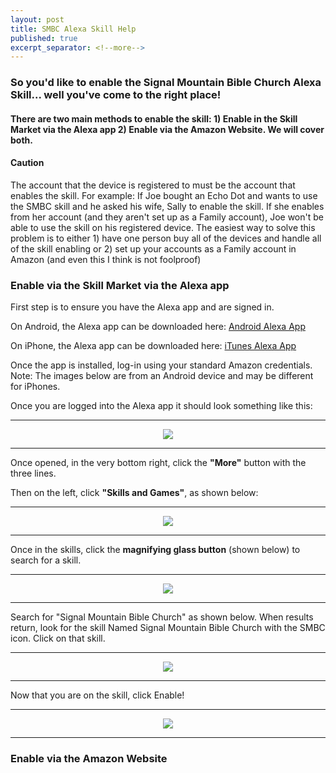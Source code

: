 ```yaml
---
layout: post
title: SMBC Alexa Skill Help
published: true
excerpt_separator: <!--more-->
---
```


### So you'd like to enable the Signal Mountain Bible Church Alexa Skill... well you've come to the right place!

#### There are two main methods to enable the skill: 1) Enable in the Skill Market via the Alexa app 2) Enable via the Amazon Website. We will cover both.

#### Caution
The account that the device is registered to must be the account that enables the skill. For example: If Joe bought an Echo Dot and wants to use the SMBC skill and he asked his wife, Sally to enable the skill. If she enables from her account (and they aren't set up as a Family account), Joe won't be able to use the skill on his registered device. The easiest way to solve this problem is to either 1) have one person buy all of the devices and handle all of the skill enabling or 2) set up your accounts as a Family account in Amazon (and even this I think is not foolproof)

### Enable via the Skill Market via the Alexa app

First step is to ensure you have the Alexa app and are signed in.

On Android, the Alexa app can be downloaded here: [Android Alexa App](https://play.google.com/store/apps/details?id=com.amazon.dee.app "Android Alexa App")

On iPhone, the Alexa app can be downloaded here: [iTunes Alexa App](https://apps.apple.com/us/app/amazon-alexa/id944011620 "iTunes Alexa App")

Once the app is installed, log-in using your standard Amazon credentials. Note: The images below are from an Android device and may be different for iPhones.

Once you are logged into the Alexa app it should look something like this:

---

<p align="center">
  <img src="../images/Alexa-Homescreen.jpg">
</p>

---

Once opened, in the very bottom right, click the **"More"** button with the three lines.

Then on the left, click **"Skills and Games"**, as shown below:

---

<p align="center">
  <img src="../images/more.jpg">
</p>

---

Once in the skills, click the **magnifying glass button** (shown below) to search for a skill.

---

<p align="center">
  <img src="../images/search.jpg">
</p>

---

Search for "Signal Mountain Bible Church" as shown below. When results return, look for the skill Named Signal Mountain Bible Church with the SMBC icon. Click on that skill.

---

<p align="center">
  <img src="../images/smbc-search.jpg">
</p>

---

Now that you are on the skill, click Enable!

---

<p align="center">
  <img src="../images/progression.jpg">
</p>

---



### Enable via the Amazon Website
